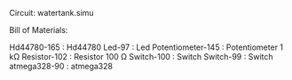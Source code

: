 Circuit: watertank.simu

Bill of Materials:

Hd44780-165 : Hd44780
Led-97 : Led
Potentiometer-145 : Potentiometer 
1 kΩ Resistor-102 : Resistor 100 Ω 
Switch-100 : Switch
Switch-99 : Switch
atmega328-90 :  atmega328
